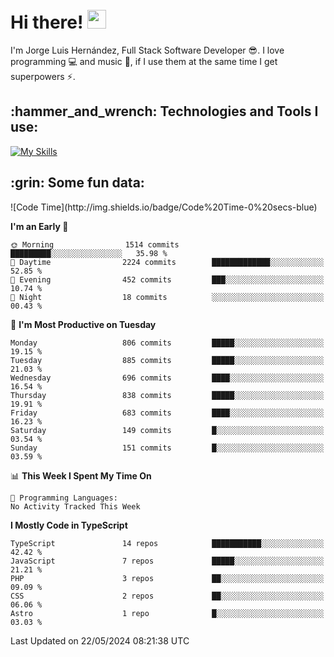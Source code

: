 <h1 align="left">
 <abc>
  <br>Hi there! <img src="https://user-images.githubusercontent.com/42378118/110234147-e3259600-7f4e-11eb-95be-0c4047144dea.gif" width="30"><br>
 </abc>
</h1>

I'm Jorge Luis Hernández, Full Stack Software Developer :sunglasses:. I love programming :computer: and music :musical_score:, if I use them at the same time I get superpowers :zap:. 


<h2 align="left">:hammer_and_wrench: Technologies and Tools I use:</h2>

[![My Skills](https://skillicons.dev/icons?i=js,ts,html,css,py,vue,react,next,nest,postgres,mysql)](https://skillicons.dev)

<h2 align="left">:grin: Some fun data:</h2>
<!--START_SECTION:waka-->
![Code Time](http://img.shields.io/badge/Code%20Time-0%20secs-blue)

**I'm an Early 🐤** 

```text
🌞 Morning                1514 commits        █████████░░░░░░░░░░░░░░░░   35.98 % 
🌆 Daytime                2224 commits        █████████████░░░░░░░░░░░░   52.85 % 
🌃 Evening                452 commits         ███░░░░░░░░░░░░░░░░░░░░░░   10.74 % 
🌙 Night                  18 commits          ░░░░░░░░░░░░░░░░░░░░░░░░░   00.43 % 
```
📅 **I'm Most Productive on Tuesday** 

```text
Monday                   806 commits         █████░░░░░░░░░░░░░░░░░░░░   19.15 % 
Tuesday                  885 commits         █████░░░░░░░░░░░░░░░░░░░░   21.03 % 
Wednesday                696 commits         ████░░░░░░░░░░░░░░░░░░░░░   16.54 % 
Thursday                 838 commits         █████░░░░░░░░░░░░░░░░░░░░   19.91 % 
Friday                   683 commits         ████░░░░░░░░░░░░░░░░░░░░░   16.23 % 
Saturday                 149 commits         █░░░░░░░░░░░░░░░░░░░░░░░░   03.54 % 
Sunday                   151 commits         █░░░░░░░░░░░░░░░░░░░░░░░░   03.59 % 
```


📊 **This Week I Spent My Time On** 

```text
💬 Programming Languages: 
No Activity Tracked This Week
```

**I Mostly Code in TypeScript** 

```text
TypeScript               14 repos            ███████████░░░░░░░░░░░░░░   42.42 % 
JavaScript               7 repos             █████░░░░░░░░░░░░░░░░░░░░   21.21 % 
PHP                      3 repos             ██░░░░░░░░░░░░░░░░░░░░░░░   09.09 % 
CSS                      2 repos             ██░░░░░░░░░░░░░░░░░░░░░░░   06.06 % 
Astro                    1 repo              █░░░░░░░░░░░░░░░░░░░░░░░░   03.03 % 
```




 Last Updated on 22/05/2024 08:21:38 UTC
<!--END_SECTION:waka-->
